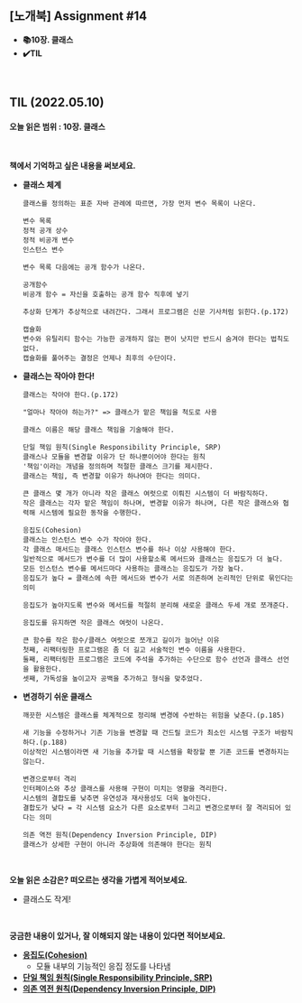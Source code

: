 ## [노개북] Assignment #14

- **📚10장. 클래스**
- **✔️TIL**

<br>

## TIL (2022.05.10)
#### 오늘 읽은 범위 : 10장. 클래스

<br>


**책에서 기억하고 싶은 내용을 써보세요.**

- **클래스 체계**
  ```
  클래스를 정의하는 표준 자바 관례에 따르면, 가장 먼저 변수 목록이 나온다.
  
  변수 목록
  정적 공개 상수
  정적 비공개 변수
  인스턴스 변수
  
  변수 목록 다음에는 공개 함수가 나온다.
  
  공개함수
  비공개 함수 = 자신을 호출하는 공개 함수 직후에 넣기
 
  추상화 단계가 추상적으로 내려간다. 그래서 프로그램은 신문 기사처럼 읽힌다.(p.172)
  
  캡슐화
  변수와 유틸리티 함수는 가능한 공개하지 않는 편이 낫지만 반드시 숨겨야 한다는 법칙도 없다.
  캡슐화를 풀어주는 결정은 언제나 최후의 수단이다.
  ```

- **클래스는 작아야 한다!**
  ```
  클래스는 작아야 한다.(p.172)
  
  "얼마나 작아야 하는가?" => 클래스가 맡은 책임을 척도로 사용
  
  클래스 이름은 해당 클래스 책임을 기술해야 한다.
  
  단일 책임 원칙(Single Responsibility Principle, SRP)
  클래스나 모듈을 변경할 이유가 단 하나뿐이어야 한다는 원칙
  '책임'이라는 개념을 정의하며 적절한 클래스 크기를 제시한다. 
  클래스는 책임, 즉 변경할 이유가 하나여아 한다는 의미다.
  
  큰 클래스 몇 개가 아니라 작은 클래스 여럿으로 이뤄진 시스템이 더 바람직하다. 
  작은 클래스는 각자 맡은 책임이 하나며, 변경할 이유가 하나며, 다른 작은 클래스와 협력해 시스템에 필요한 동작을 수행한다.
  
  응집도(Cohesion)
  클래스는 인스턴스 변수 수가 작아야 한다.
  각 클래스 매서드는 클래스 인스턴스 변수를 하나 이상 사용해야 한다.
  일반적으로 메서드가 변수를 더 많이 사용할소록 메서드와 클래스는 응집도가 더 높다. 
  모든 인스턴스 변수를 메서드마다 사용하는 클래스는 응집도가 가장 높다.
  응집도가 높다 = 클래스에 속한 메서드와 변수가 서로 의존하며 논리적인 단위로 묶인다는 의미
  
  응집도가 높아지도록 변수와 메서드를 적절히 분리해 새로운 클래스 두세 개로 쪼개준다.

  응집도를 유지하면 작은 클래스 여럿이 나온다.
  
  큰 함수를 작은 함수/클래스 여럿으로 쪼개고 길이가 늘어난 이유
  첫째, 리팩터링한 프로그램은 좀 더 길고 서술적인 변수 이름을 사용한다. 
  둘째, 리팩터링한 프로그램은 코드에 주석을 추가하는 수단으로 함수 선언과 클래스 선언을 활용한다. 
  셋째, 가독성을 높이고자 공백을 추가하고 형식을 맞추었다.
  ```
  
- **변경하기 쉬운 클래스**
  ```
  깨끗한 시스템은 클래스를 체계적으로 정리해 변경에 수반하는 위험을 낮춘다.(p.185)
  
  새 기능을 수정하거나 기존 기능을 변경할 때 건드릴 코드가 최소인 시스템 구조가 바람직하다.(p.188) 
  이상적인 시스템이라면 새 기능을 추가할 때 시스템을 확장할 뿐 기존 코드를 변경하지는 않는다.
  
  변경으로부터 격리
  인터페이스와 추상 클래스를 사용해 구현이 미치는 영향을 격리한다.
  시스템의 결합도를 낮추면 유연성과 재사용성도 더욱 높아진다.
  결합도가 낮다 = 각 시스템 요소가 다른 요소로부터 그리고 변경으로부터 잘 격리되어 있다는 의미
  
  의존 역전 원칙(Dependency Inversion Principle, DIP)
  클래스가 상세한 구현이 아니라 추상화에 의존해야 한다는 원칙
  ```

<br>

**오늘 읽은 소감은? 떠오르는 생각을 가볍게 적어보세요.**
- 클래스도 작게!


<br>

**궁금한 내용이 있거나, 잘 이해되지 않는 내용이 있다면 적어보세요.**
- [**응집도(Cohesion)**](https://itwiki.kr/w/%EC%9D%91%EC%A7%91%EB%8F%84)
  - 모듈 내부의 기능적인 응집 정도를 나타냄
- [**단일 책임 원칙(Single Responsibility Principle, SRP)**](https://ko.wikipedia.org/wiki/%EB%8B%A8%EC%9D%BC_%EC%B1%85%EC%9E%84_%EC%9B%90%EC%B9%99)
- [**의존 역전 원칙(Dependency Inversion Principle, DIP)**](https://ko.wikipedia.org/wiki/%EC%9D%98%EC%A1%B4%EA%B4%80%EA%B3%84_%EC%97%AD%EC%A0%84_%EC%9B%90%EC%B9%99)

